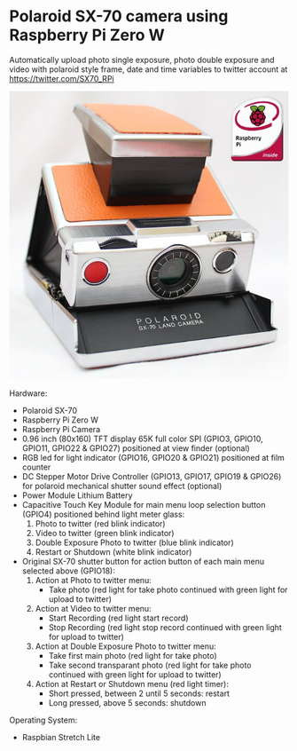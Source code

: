 Polaroid SX-70 camera using Raspberry Pi Zero W
===============================================

Automatically upload photo single exposure, photo double exposure and video with polaroid style frame, date and time variables to twitter account at https://twitter.com/SX70_RPi

![alt text](https://github.com/udut7/Polaroid-SX70-RPi/blob/master/SX70_RPi.jpg?raw=true "Polaroid SX-70 camera Raspberry Pi Zero W, automatically upload photo to https://twitter.com/SX70_RPi")

Hardware:
- Polaroid SX-70
- Raspberry Pi Zero W
- Raspberry Pi Camera
- 0.96 inch (80x160) TFT display 65K full color SPI (GPIO3, GPIO10, GPIO11, GPIO22 & GPIO27) positioned at view finder (optional)
- RGB led for light indicator (GPIO16, GPIO20 & GPIO21) positioned at film counter
- DC Stepper Motor Drive Controller (GPIO13, GPIO17, GPIO19 & GPIO26) for polaroid mechanical shutter sound effect (optional)
- Power Module Lithium Battery
- Capacitive Touch Key Module for main menu loop selection button (GPIO4) positioned behind light meter glass:
    1. Photo to twitter (red blink indicator)
    2. Video to twitter (green blink indicator)
    3. Double Exposure Photo to twitter (blue blink indicator)
    4. Restart or Shutdown (white blink indicator)
- Original SX-70 shutter button for action button of each main menu selected above (GPIO18):
    1. Action at Photo to twitter menu:
         - Take photo (red light for take photo continued with green light for upload to twitter)
    2. Action at Video to twitter menu:
         - Start Recording (red light start record)
         - Stop Recording (red light stop record continued with green light for upload to twitter)
    3. Action at Double Exposure Photo to twitter menu:
         - Take first main photo (red light for take photo)
         - Take second transparant photo (red light for take photo continued with green light for upload to twitter)
    4. Action at Restart or Shutdown menu (red light timer):  
         - Short pressed, between 2 until 5 seconds: restart
         - Long pressed, above 5 seconds: shutdown

Operating System:
- Raspbian Stretch Lite
